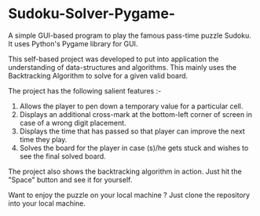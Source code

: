 # Sudoku-Solver-Pygame-
A simple GUI-based program to play the famous pass-time puzzle Sudoku. It uses Python's Pygame library for GUI.

This self-based project was developed to put into application the understanding of data-structures and algorithms. 
This mainly uses the Backtracking Algorithm to solve for a given valid board. 

The project has the following salient features :- 
1) Allows the player to pen down a temporary value for a particular cell. 
2) Displays an additional cross-mark at the bottom-left corner of screen in case of a wrong digit placement. 
3) Displays the time that has passed so that player can improve the next time they play. 
4) Solves the board for the player in case (s)/he gets stuck and wishes to see the final solved board. 
     
The project also shows the backtracking algorithm in action. Just hit the "Space" button and see it for yourself.  

Want to enjoy the puzzle on your local machine ? Just clone the repository into your local machine. 

